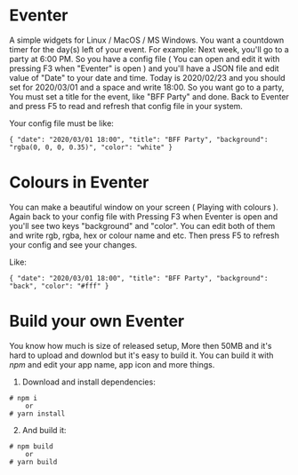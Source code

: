 # Eventer
A simple widgets for Linux / MacOS / MS Windows. You want a countdown timer for the day(s) left of your event. 
For example: Next week, you'll go to a party at 6:00 PM. So you have a config file ( You can open and edit it with pressing F3 when "Eventer" is open ) and you'll have a JSON file and edit value of "Date" to your date and time. Today is 2020/02/23 and you should set for 2020/03/01 and a space and write 18:00. So you want go to a party, You must set a title for the event, like "BFF Party" and done. Back to Eventer and press F5 to read and refresh that config file in your system.

Your config file must be like:
```
{ "date": "2020/03/01 18:00", "title": "BFF Party", "background": "rgba(0, 0, 0, 0.35)", "color": "white" }
```


# Colours in Eventer
You can make a beautiful window on your screen ( Playing with colours ). Again back to your config file with Pressing F3 when Eventer is open and you'll see two keys "background" and "color". You can edit both of them and write rgb, rgba, hex or colour name and etc. Then press F5 to refresh your config and see your changes.

Like:
```
{ "date": "2020/03/01 18:00", "title": "BFF Party", "background": "back", "color": "#fff" }
```

# Build your own Eventer
You know how much is size of released setup, More then 50MB and it's hard to upload and downlod but it's easy to build it. You can build it with *npm* and edit your app name, app icon and more things.

1) Download and install dependencies: 
```
# npm i
    or
# yarn install 
```
2) And build it:
```
# npm build
    or
# yarn build
```